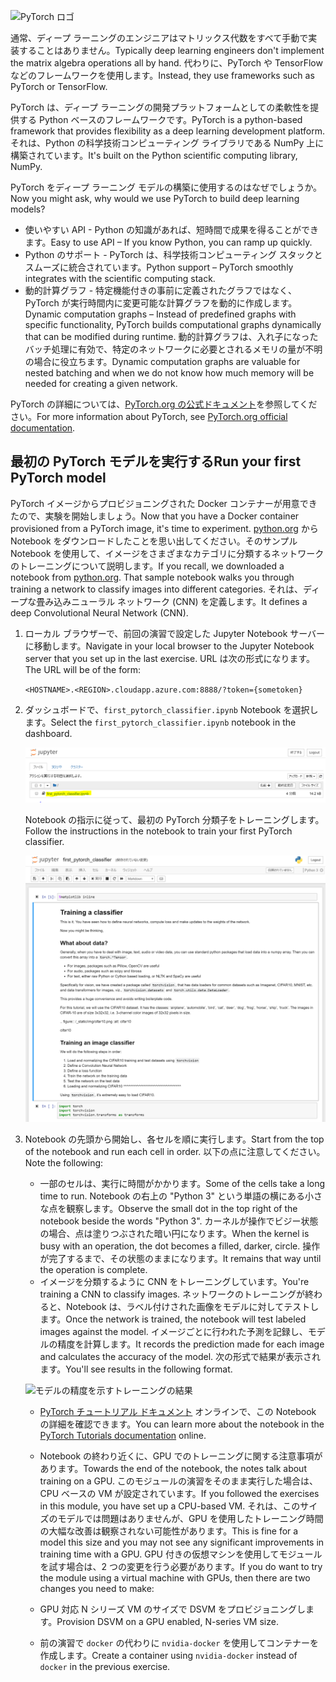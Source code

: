 ![PyTorch ロゴ](../media/5-image1.png) 

<span data-ttu-id="8062c-102">通常、ディープ ラーニングのエンジニアはマトリックス代数をすべて手動で実装することはありません。</span><span class="sxs-lookup"><span data-stu-id="8062c-102">Typically deep learning engineers don't implement the matrix algebra operations all by hand.</span></span> <span data-ttu-id="8062c-103">代わりに、PyTorch や TensorFlow などのフレームワークを使用します。</span><span class="sxs-lookup"><span data-stu-id="8062c-103">Instead, they use frameworks such as PyTorch or TensorFlow.</span></span>  

<span data-ttu-id="8062c-104">PyTorch は、ディープ ラーニングの開発プラットフォームとしての柔軟性を提供する Python ベースのフレームワークです。</span><span class="sxs-lookup"><span data-stu-id="8062c-104">PyTorch is a python-based framework that provides flexibility as a deep learning development platform.</span></span> <span data-ttu-id="8062c-105">それは、Python の科学技術コンピューティング ライブラリである NumPy 上に構築されています。</span><span class="sxs-lookup"><span data-stu-id="8062c-105">It's built on the Python scientific computing library, NumPy.</span></span> 

<span data-ttu-id="8062c-106">PyTorch をディープ ラーニング モデルの構築に使用するのはなぜでしょうか。</span><span class="sxs-lookup"><span data-stu-id="8062c-106">Now you might ask, why would we use PyTorch to build deep learning models?</span></span>  

- <span data-ttu-id="8062c-107">使いやすい API - Python の知識があれば、短時間で成果を得ることができます。</span><span class="sxs-lookup"><span data-stu-id="8062c-107">Easy to use API – If you know Python, you can ramp up quickly.</span></span>
- <span data-ttu-id="8062c-108">Python のサポート - PyTorch は、科学技術コンピューティング スタックとスムーズに統合されています。</span><span class="sxs-lookup"><span data-stu-id="8062c-108">Python support – PyTorch smoothly integrates with the scientific computing stack.</span></span>
- <span data-ttu-id="8062c-109">動的計算グラフ - 特定機能付きの事前に定義されたグラフではなく、PyTorch が実行時間内に変更可能な計算グラフを動的に作成します。</span><span class="sxs-lookup"><span data-stu-id="8062c-109">Dynamic computation graphs – Instead of predefined graphs with specific functionality, PyTorch builds computational graphs dynamically that can be modified during runtime.</span></span> <span data-ttu-id="8062c-110">動的計算グラフは、入れ子になったバッチ処理に有効で、特定のネットワークに必要とされるメモリの量が不明の場合に役立ちます。</span><span class="sxs-lookup"><span data-stu-id="8062c-110">Dynamic computation graphs are valuable for nested batching and when we do not know how much memory will be needed for creating a given network.</span></span>

<span data-ttu-id="8062c-111">PyTorch の詳細については、[PyTorch.org の公式ドキュメント](https://pytorch.org/about/)を参照してください。</span><span class="sxs-lookup"><span data-stu-id="8062c-111">For more information about PyTorch, see [PyTorch.org official documentation](https://pytorch.org/about/).</span></span>

## <a name="run-your-first-pytorch-model"></a><span data-ttu-id="8062c-112">最初の PyTorch モデルを実行する</span><span class="sxs-lookup"><span data-stu-id="8062c-112">Run your first PyTorch model</span></span>

<span data-ttu-id="8062c-113">PyTorch イメージからプロビジョニングされた Docker コンテナーが用意できたので、実験を開始しましょう。</span><span class="sxs-lookup"><span data-stu-id="8062c-113">Now that you have a Docker container provisioned from a PyTorch image, it's time to experiment.</span></span> <span data-ttu-id="8062c-114">[python.org](https://python.org) から Notebook をダウンロードしたことを思い出してください。そのサンプル Notebook を使用して、イメージをさまざまなカテゴリに分類するネットワークのトレーニングについて説明します。</span><span class="sxs-lookup"><span data-stu-id="8062c-114">If you recall, we downloaded a notebook from [python.org](https://python.org). That sample notebook walks you through training a network to classify images  into different categories.</span></span> <span data-ttu-id="8062c-115">それは、ディープな畳み込みニューラル ネットワーク (CNN) を定義します。</span><span class="sxs-lookup"><span data-stu-id="8062c-115">It defines a deep Convolutional Neural Network (CNN).</span></span>

1. <span data-ttu-id="8062c-116">ローカル ブラウザーで、前回の演習で設定した Jupyter Notebook サーバーに移動します。</span><span class="sxs-lookup"><span data-stu-id="8062c-116">Navigate in your local browser to the Jupyter Notebook server that you set up in the last exercise.</span></span> <span data-ttu-id="8062c-117">URL は次の形式になります。</span><span class="sxs-lookup"><span data-stu-id="8062c-117">The URL will be of the form:</span></span>

    `<HOSTNAME>.<REGION>.cloudapp.azure.com:8888/?token={sometoken}`

1. <span data-ttu-id="8062c-118">ダッシュボードで、`first_pytorch_classifier.ipynb` Notebook を選択します。</span><span class="sxs-lookup"><span data-stu-id="8062c-118">Select the `first_pytorch_classifier.ipynb` notebook in the dashboard.</span></span>

    ![first_pytorch_classifier.ipynb を選択](../media/5-image2.PNG)

    <span data-ttu-id="8062c-120">Notebook の指示に従って、最初の PyTorch 分類子をトレーニングします。</span><span class="sxs-lookup"><span data-stu-id="8062c-120">Follow the instructions in the notebook to train your first PyTorch classifier.</span></span>

    !["分類子トレーニング Notebook" のスクリーンショット](../media/5-image3.PNG)

2. <span data-ttu-id="8062c-122">Notebook の先頭から開始し、各セルを順に実行します。</span><span class="sxs-lookup"><span data-stu-id="8062c-122">Start from the top of the notebook and run each cell in order.</span></span> <span data-ttu-id="8062c-123">以下の点に注意してください。</span><span class="sxs-lookup"><span data-stu-id="8062c-123">Note the following:</span></span>

    - <span data-ttu-id="8062c-124">一部のセルは、実行に時間がかかります。</span><span class="sxs-lookup"><span data-stu-id="8062c-124">Some of the cells take a long time to run.</span></span> <span data-ttu-id="8062c-125">Notebook の右上の "Python 3" という単語の横にある小さな点を観察します。</span><span class="sxs-lookup"><span data-stu-id="8062c-125">Observe the small dot in the top right of the notebook beside the words "Python 3".</span></span> <span data-ttu-id="8062c-126">カーネルが操作でビジー状態の場合、点は塗りつぶされた暗い円になります。</span><span class="sxs-lookup"><span data-stu-id="8062c-126">When the kernel is busy with an operation, the dot becomes a filled, darker, circle.</span></span> <span data-ttu-id="8062c-127">操作が完了するまで、その状態のままになります。</span><span class="sxs-lookup"><span data-stu-id="8062c-127">It remains that way until the operation is complete.</span></span> 
    - <span data-ttu-id="8062c-128">イメージを分類するように CNN をトレーニングしています。</span><span class="sxs-lookup"><span data-stu-id="8062c-128">You're training a CNN to classify images.</span></span> <span data-ttu-id="8062c-129">ネットワークのトレーニングが終わると、Notebook は、ラベル付けされた画像をモデルに対してテストします。</span><span class="sxs-lookup"><span data-stu-id="8062c-129">Once the network is trained, the notebook will test labeled images against the model.</span></span> <span data-ttu-id="8062c-130">イメージごとに行われた予測を記録し、モデルの精度を計算します。</span><span class="sxs-lookup"><span data-stu-id="8062c-130">It records the prediction made for each image and calculates the accuracy of the model.</span></span> <span data-ttu-id="8062c-131">次の形式で結果が表示されます。</span><span class="sxs-lookup"><span data-stu-id="8062c-131">You'll see results in the following format.</span></span>

    ![モデルの精度を示すトレーニングの結果](../media/accuracy.png)
    
    - <span data-ttu-id="8062c-133">[PyTorch チュートリアル ドキュメント](https://pytorch.org/tutorials/beginner/blitz/cifar10_tutorial.html) オンラインで、この Notebook の詳細を確認できます。</span><span class="sxs-lookup"><span data-stu-id="8062c-133">You can learn more about the notebook in the [PyTorch Tutorials documentation](https://pytorch.org/tutorials/beginner/blitz/cifar10_tutorial.html) online.</span></span>
    
    - <span data-ttu-id="8062c-134">Notebook の終わり近くに、GPU でのトレーニングに関する注意事項があります。</span><span class="sxs-lookup"><span data-stu-id="8062c-134">Towards the end of the notebook, the notes talk about training on a GPU.</span></span> <span data-ttu-id="8062c-135">このモジュールの演習をそのまま実行した場合は、CPU ベースの VM が設定されています。</span><span class="sxs-lookup"><span data-stu-id="8062c-135">If you followed the exercises in this module, you have set up a CPU-based VM.</span></span> <span data-ttu-id="8062c-136">それは、このサイズのモデルでは問題はありませんが、GPU を使用したトレーニング時間の大幅な改善は観察されない可能性があります。</span><span class="sxs-lookup"><span data-stu-id="8062c-136">This is fine for a model this size and you may not see any significant improvements in training time with a GPU.</span></span> <span data-ttu-id="8062c-137">GPU 付きの仮想マシンを使用してモジュールを試す場合は、2 つの変更を行う必要があります。</span><span class="sxs-lookup"><span data-stu-id="8062c-137">If you do want to try the module using a  virtual machine with GPUs, then there are two changes you need to make:</span></span>
    - <span data-ttu-id="8062c-138">GPU 対応 N シリーズ VM のサイズで DSVM をプロビジョニングします。</span><span class="sxs-lookup"><span data-stu-id="8062c-138">Provision DSVM on a GPU enabled, N-series VM size.</span></span>
    - <span data-ttu-id="8062c-139">前の演習で `docker` の代わりに `nvidia-docker` を使用してコンテナーを作成します。</span><span class="sxs-lookup"><span data-stu-id="8062c-139">Create a container using `nvidia-docker` instead of `docker` in the previous exercise.</span></span>